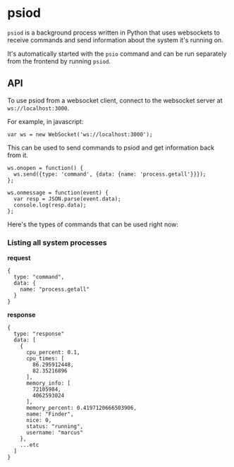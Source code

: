 # psiod

`psiod` is a background process written in Python that uses websockets to receive commands and send information about the system it's running on.

It's automatically started with the `psio` command and can be run separately from the frontend by running `psiod`.

## API

To use psiod from a websocket client, connect to the websocket server at `ws://localhost:3000`.

For example, in javascript:

    var ws = new WebSocket('ws://localhost:3000');

This can be used to send commands to psiod and get information back from it.

    ws.onopen = function() {
      ws.send({type: 'command', {data: {name: 'process.getall'}}});
    };
    
    ws.onmessage = function(event) {
      var resp = JSON.parse(event.data);
      console.log(resp.data);
    };

Here's the types of commands that can be used right now:

### Listing all system processes

**request**

    {
      type: "command",
      data: {
        name: "process.getall"
      }
    }

**response**

    {
      type: "response"
      data: [
        {
          cpu_percent: 0.1,
          cpu_times: [
            86.295912448,
            82.35216896
          ],
          memory_info: [
            72105984,
            4062593024
          ],
          memory_percent: 0.4197120666503906,
          name: "Finder",
          nice: 0,
          status: "running",
          username: "marcus"
        },
        ...etc
      ]
    }
